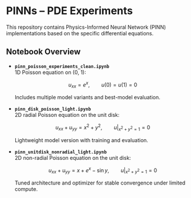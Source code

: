 # PINNs – PDE Experiments

This repository contains Physics-Informed Neural Network (PINN) implementations based on the specific differential equations.

## Notebook Overview

- **`pinn_poisson_experiments_clean.ipynb`**  
  1D Poisson equation on (0, 1):

  $$
  u_{xx} = e^{x}, \qquad u(0) = u(1) = 0
  $$

  Includes multiple model variants and best-model evaluation.

- **`pinn_disk_poisson_light.ipynb`**  
  2D radial Poisson equation on the unit disk:

  $$
  u_{xx} + u_{yy} = x^{2} + y^{2}, \qquad u\big|_{x^{2}+y^{2}=1} = 0
  $$

  Lightweight model version with training and evaluation.

- **`pinn_unitdisk_nonradial_light.ipynb`**  
  2D non-radial Poisson equation on the unit disk:

  $$
  u_{xx} + u_{yy} = x + e^{x} - \sin y, \qquad u\big|_{x^{2}+y^{2}=1} = 0
  $$

  Tuned architecture and optimizer for stable convergence under limited compute.
